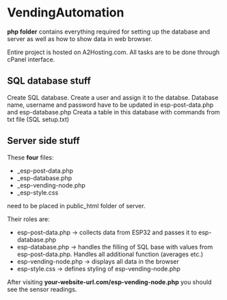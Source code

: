 # VendingAutomation

**php folder** contains everything required for setting up the database and server as well as how to show data in web browser.

Entire project is hosted on A2Hosting.com. All tasks are to be done through cPanel interface.

## SQL database stuff

Create SQL database. Create a user and assign it to the databse. Database name, username and password have to be updated in esp-post-data.php and esp-database.php
Creata a table in this database with commands from txt file (SQL setup.txt)


## Server side stuff

These **four** files:

* _esp-post-data.php
* _esp-database.php
* _esp-vending-node.php
* _esp-style.css

need to be placed in public_html folder of server.

Their roles are:

* esp-post-data.php -> collects data from ESP32 and passes it to esp-database.php
* esp-database.php -> handles the filling of SQL base with values from esp-post-data.php. Handles all additional function (averages etc.)
* esp-vending-node.php -> displays all data in the browser
* esp-style.css -> defines styling of esp-vending-node.php


After visiting **your-website-url.com/esp-vending-node.php** you should see the sensor readings.
